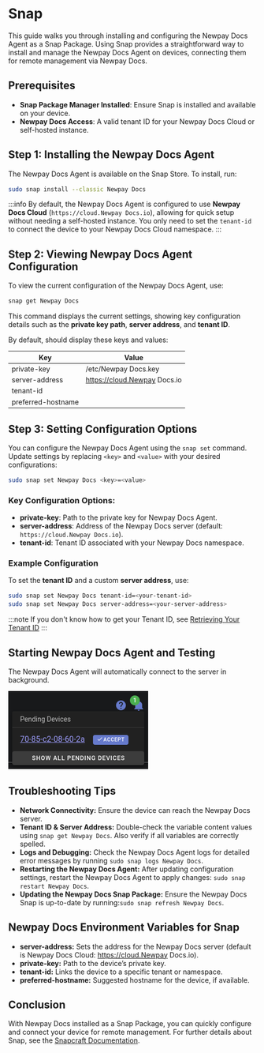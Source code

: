 # Snap

This guide walks you through installing and configuring the Newpay Docs Agent as a Snap Package. Using Snap provides a straightforward way to install and manage the Newpay Docs Agent on devices, connecting them for remote management via Newpay Docs.

## Prerequisites

- **Snap Package Manager Installed**: Ensure Snap is installed and available on your device.
- **Newpay Docs Access**: A valid tenant ID for your Newpay Docs Cloud or self-hosted instance.

## Step 1: Installing the Newpay Docs Agent

The Newpay Docs Agent is available on the Snap Store. To install, run:

```bash
sudo snap install --classic Newpay Docs
```

:::info
By default, the Newpay Docs Agent is configured to use **Newpay Docs Cloud** (`https://cloud.Newpay Docs.io`), allowing for quick setup without needing a self-hosted instance. You only need to set the `tenant-id` to connect the device to your Newpay Docs Cloud namespace.
:::

## Step 2: Viewing Newpay Docs Agent Configuration

To view the current configuration of the Newpay Docs Agent, use:

```bash
snap get Newpay Docs
```

This command displays the current settings, showing key configuration details such as the **private key path**, **server address**, and **tenant ID**.

By default, should display these keys and values:

| Key                | Value                       |
|--------------------|-----------------------------|
| private-key        | /etc/Newpay Docs.key           |
| server-address     | https://cloud.Newpay Docs.io   |
| tenant-id          |                             |
| preferred-hostname |                             |

## Step 3: Setting Configuration Options

You can configure the Newpay Docs Agent using the `snap set` command. Update settings by replacing `<key>` and `<value>` with your desired configurations:

```bash
sudo snap set Newpay Docs <key>=<value>
```

### Key Configuration Options:

- **private-key**: Path to the private key for Newpay Docs Agent.
- **server-address**: Address of the Newpay Docs server (default: `https://cloud.Newpay Docs.io`).
- **tenant-id**: Tenant ID associated with your Newpay Docs namespace.

### Example Configuration

To set the **tenant ID** and a custom **server address**, use:

```bash
sudo snap set Newpay Docs tenant-id=<your-tenant-id>
sudo snap set Newpay Docs server-address=<your-server-address>
```
:::note
If you don't know how to get your Tenant ID, see [Retrieving Your Tenant ID](/user-guides/namespaces/retrieving-your-tenant-id)
:::

## Starting Newpay Docs Agent and Testing

The Newpay Docs Agent will automatically connect to the server in background.

![](/img/pending-device-notification.png)

## Troubleshooting Tips

- **Network Connectivity:** Ensure the device can reach the Newpay Docs server.
- **Tenant ID & Server Address:** Double-check the variable content values using `snap get Newpay Docs`. Also verify if all variables are correctly spelled.
- **Logs and Debugging:**
 Check the Newpay Docs Agent logs for detailed error messages by running `sudo snap logs Newpay Docs`.
- **Restarting the Newpay Docs Agent:**
  After updating configuration settings, restart the Newpay Docs Agent to apply changes: `sudo snap restart Newpay Docs`.
- **Updating the Newpay Docs Snap Package:**
  Ensure the Newpay Docs Snap is up-to-date by running:`sudo snap refresh Newpay Docs`.

## Newpay Docs Environment Variables for Snap

- **server-address:** Sets the address for the Newpay Docs server (default is Newpay Docs Cloud: https://cloud.Newpay Docs.io).
- **private-key:** Path to the device’s private key.
- **tenant-id:** Links the device to a specific tenant or namespace.
- **preferred-hostname:** Suggested hostname for the device, if available.

## Conclusion

With Newpay Docs installed as a Snap Package, you can quickly configure and connect your device for remote management. For further details about Snap, see the [Snapcraft Documentation](https://snapcraft.io/docs).
